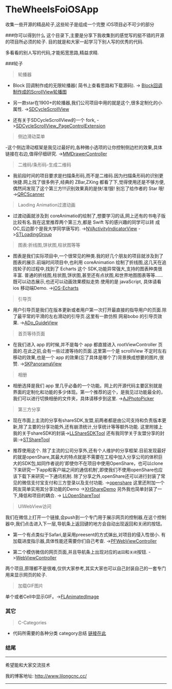# TheWheelsFoiOSApp
收集一些开源的精品轮子,这些轮子是组成一个完整 iOS项目必不可少的部分

###你可以得到什么
这个目录下,主要是分享下我收集到的感觉写的挺不错的开源的项目所必须的轮子. 目的就是和大家一起学习下别人写的优秀的代码.

多看看的别人写的代码,才能拓宽思路,精益求精.


###轮子
> 轮播器

- Block 回调制作成的无限轮播器( 简书上查看思路和下载源码).  -> [Block回调制作成的ScrollView轮播图](http://www.jianshu.com/p/c854f89d8be0)

- 另一款star在1900+的轮播器,我们公司项目中用的就是这个,很多定制化的小属性. ->[SDCycleScrollView](https://github.com/gsdios/SDCycleScrollView)
- 还有关于SDCycleScrollView的一个 fork, ->[SDCycleScrollView_PageControlExtension](https://github.com/lilongcnc/SDCycleScrollView_PageControlExtension)


> 侧边滑动菜单

-这个侧边滑动框架是我见过最好的,各种微小选项的让你控制侧边栏的效果,具体链接在右边,值得仔细研究. ->[MMDrawerController](https://github.com/mutualmobile/MMDrawerController)


> 二维码/条形码-生成二维码

- 我前段时间的项目要求是扫描条形码,而不是二维码.因为扫描条形码的识别更快捷.网上找了很多例子,经典的 ZBar,ZXing 都看了下,觉得使用还是不够方便,偶然间发现了这个第三方!!!识别效果真的是快!准!狠! 别忘了给作者的 Star 哦! ->[QRCScanner](https://github.com/zhangfeidev/QRCScanner)

> Laoding Animation过渡动画

- 过渡动画就涉及到 coreAnimatio的绘制了,想要学习的话,网上还有的书电子版比较有名.我在这里推荐两个第三方,都是 Swift 写的感兴趣的同学可以转 成 OC,后边那个是我大学同学唐写的.  ->[NVActivityIndicatorView](https://github.com/ninjaprox/NVActivityIndicatorView)   ->[STLoadingGroup](https://github.com/saitjr/STLoadingGroup)


> 图表:折线图,饼状图,柱状图等等

- 图表是我们实际项目中,一个很常见的种类.我的好几个朋友的项目就涉及到了图表的展示.前端时间项目中,也利用 coreAnimation 绘制了折线图,这几天在追找轮子的过程中,找到了 Echarts 这个 SDK,功能异常强大,支持的图表种类很丰富. 普通的折线图,柱状图,饼状图,甚至还有点状图,和世界地图图表等等......既可以动态展示,也还可以动画效果模拟走势.使用的是 javaScript, 具体请看 ios 移动端Demo.  ->[iOS-Echarts](https://github.com/Pluto-Y/iOS-Echarts)


> 引导页

- 用户引导页是我们在版本更新或者用户第一次打开最直接的指导用户的页面.除了最平常的平滑的左右滑动的引导页.这里有一款仿照 网易bobo 的引导页效果. ->[ADo_GuideView](https://github.com/Nododo/ADo_GuideView)

> 首页等待页面

- 在我们进入 app 的时候,并不是每个 app 都直接进入 rootViewController 页面的.在此之前,会有一些过渡等待的页面.这里第一个是 scrollView 不定时左右移动的效果,也是一个 app 的效果(忘了具体是哪个了)背景换成想要的图片,很赞. ->[SKPanoramaView](https://github.com/sachinkesiraju/SKPanoramaView)

> 相册

- 相册选择是我们 app 里几乎必备的一个功能。网上的开源代码主要区别就是界面的定制化和功能的多少体现。第一个推荐的这个，是我见过功能最全的，我们可以进行切换相册的文件夹，具体请移步到这里. ->[AJPhotoPicker](https://github.com/alienjun/AJPhotoPicker)

> 第三方分享

- 现在市面上主流的分享有shareSDK,友盟,前两者都是由公司支持和负责版本更新,除了主要的分享功能外,还有崩溃统计,分享统计等等额外功能. 这里附接上我的关于shareSDK的封装->[LLShareSDKTool](https://github.com/lilongcnc/LLShareSDKTool)  还有我同学关于友盟分享的封装:->[STShareTool](https://github.com/saitjr/STShareTool)

- 推荐使用这个. 除了主流的公司分享外,还有个人维护的分享框架.目前发现最好的就是openShare,其最大的特点就是不需要在工程中加入分享公司的体积巨大的SDK包,如同作者说的'即使你不在项目中使用OpenShare，也可以clone下来研究一下app和客户端之间的通信机制',即使我们不使用openShare也应该下载下来研究一下通讯机制. 除了分享之外,openShare还可以进行封装了常见的微信支付宝支付和三方登录以及支付功能. ->[openshare](https://github.com/100apps/openshare)  这里还附加一个网友简单实用其分享功能的Demo ->[XHShareDemo](https://github.com/XHTeng/XHShareDemo)
   另外我也简单封装了一下,降低和项目的耦合. -> [LLOpenShareTool](https://github.com/lilongcnc/LLOpenShareTool)


> UIWebView访问

我们在微信上打开一个链接,会push到一个专门用于展示网页的控制器,在这个控制器中,我们点击进入下一层,导航条上返回键的地方会自动出现返回和关闭的按钮。

- 第一个有点类似于Safari,是采用preesent的方式弹出,对项目的侵入性很小. 有加载进度指示器,具体性能还需要你们自己考查. ->[PFWebViewController](https://github.com/PerfectFreeze/PFWebViewController)

- 第二个模仿微信的网页页面,并且导航条上出现对应的`返回`和`关闭`按钮. ->[WebViewController](https://github.com/Zws-China/WebViewController)

两个项目,原理都不是很难,仅供大家参考,其实大家也可以自己封装自己的一套专门用来显示网页的轮子.

> 加载GIF图片

   单个或者Cell中显示GIF。->[FLAnimatedImage](https://github.com/Flipboard/FLAnimatedImage)

### 其它
> C-Categories

- 代码所需要的各种分类 category总结 [ 链接在此](https://github.com/shaojiankui/iOS-Categories)


### 结尾
---
希望能和大家交流技术

我的博客地址: <http://www.lilongcnc.cc/>

---


